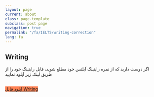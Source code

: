 ```yaml
---
layout: page
current: about
class: page-template
subclass: post page
navigation: true
permalink: "/fa/IELTS/writing-correction"
lang: fa
---
```

<h2>Writing</h2>

<p>اگر دوست دارید که از نمره رایتینگ آیلتس خود مطلع شوید، فایل رایتینگ خود را از طریق لینک زیر آپلود نمایید</p>


<br>
<a class="placement-test" style="background-color:coral;" href="https://goo.gl/forms/1ABo6FXPRX9cYquP2"> آپلود فایل
    Writing </a>